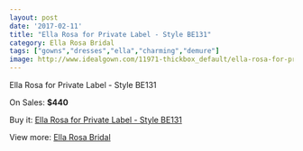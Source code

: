 ```yaml
---
layout: post
date: '2017-02-11'
title: "Ella Rosa for Private Label - Style BE131"
category: Ella Rosa Bridal
tags: ["gowns","dresses","ella","charming","demure"]
image: http://www.idealgown.com/11971-thickbox_default/ella-rosa-for-private-label-style-be131.jpg
---
```

Ella Rosa for Private Label - Style BE131

On Sales: **$440**
<a href="https://www.idealgown.com/en/ella-rosa-bridal/4856-ella-rosa-for-private-label-style-be131.html"><amp-img layout="responsive" width="600" height="600" src="//www.idealgown.com/11971-thickbox_default/ella-rosa-for-private-label-style-be131.jpg" alt="Ella Rosa for Private Label - Style BE131 0" /></a>
<a href="https://www.idealgown.com/en/ella-rosa-bridal/4856-ella-rosa-for-private-label-style-be131.html"><amp-img layout="responsive" width="600" height="600" src="//www.idealgown.com/11973-thickbox_default/ella-rosa-for-private-label-style-be131.jpg" alt="Ella Rosa for Private Label - Style BE131 1" /></a>
<a href="https://www.idealgown.com/en/ella-rosa-bridal/4856-ella-rosa-for-private-label-style-be131.html"><amp-img layout="responsive" width="600" height="600" src="//www.idealgown.com/11972-thickbox_default/ella-rosa-for-private-label-style-be131.jpg" alt="Ella Rosa for Private Label - Style BE131 2" /></a>

Buy it: [Ella Rosa for Private Label - Style BE131](https://www.idealgown.com/en/ella-rosa-bridal/4856-ella-rosa-for-private-label-style-be131.html "Ella Rosa for Private Label - Style BE131")

View more: [Ella Rosa Bridal](https://www.idealgown.com/en/60-ella-rosa-bridal "Ella Rosa Bridal")